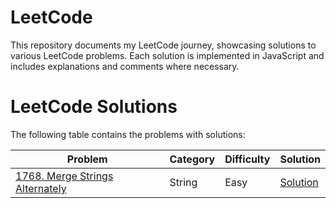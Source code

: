 # LeetCode
This repository documents my LeetCode journey, showcasing solutions to various LeetCode problems. Each solution is implemented in JavaScript and includes explanations and comments where necessary.



LeetCode Solutions
==================

The following table contains the problems with solutions:

| Problem | Category | Difficulty |Solution |
| --- | --- | --- | --- |
| [1768. Merge Strings Alternately](https://leetcode.com/problems/merge-strings-alternately) | String | Easy | [Solution](Leetcode_Solutions/1768_Merge_Strings_Alternately) |
